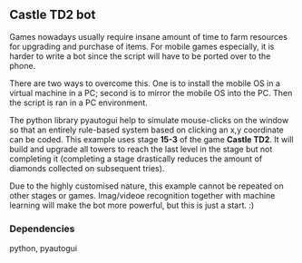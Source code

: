 ## Castle TD2 bot

Games nowadays usually require insane amount of time to farm resources for upgrading and purchase of items. For mobile games especially, it is harder to write a bot since the script will have to be ported over to the phone.

There are two ways to overcome this. One is to install the mobile OS in a virtual machine in a PC; second is to mirror the mobile OS into the PC. Then the script is  ran in a PC environment.

The python library pyautogui help to simulate mouse-clicks on the window so that an entirely rule-based system based on clicking an x,y coordinate can be coded. This example uses stage **15-3** of the game **Castle TD2**. It will build and upgrade all towers to reach the last level in the stage but not completing it (completing a stage drastically reduces the amount of diamonds collected on subsequent tries). 

Due to the highly customised nature, this example cannot be repeated on other stages or games. Imag/videoe recognition together with machine learning will make the bot more powerful, but this is just a start. :)

### Dependencies
python, pyautogui